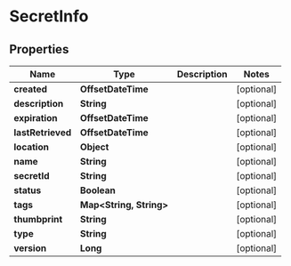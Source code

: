 

# SecretInfo


## Properties

| Name | Type | Description | Notes |
|------------ | ------------- | ------------- | -------------|
|**created** | **OffsetDateTime** |  |  [optional] |
|**description** | **String** |  |  [optional] |
|**expiration** | **OffsetDateTime** |  |  [optional] |
|**lastRetrieved** | **OffsetDateTime** |  |  [optional] |
|**location** | **Object** |  |  [optional] |
|**name** | **String** |  |  [optional] |
|**secretId** | **String** |  |  [optional] |
|**status** | **Boolean** |  |  [optional] |
|**tags** | **Map&lt;String, String&gt;** |  |  [optional] |
|**thumbprint** | **String** |  |  [optional] |
|**type** | **String** |  |  [optional] |
|**version** | **Long** |  |  [optional] |



